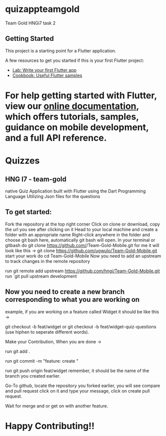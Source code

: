 
# quizappteamgold

Team Gold HNGi7 task 2

## Getting Started

This project is a starting point for a Flutter application.

A few resources to get you started if this is your first Flutter project:

- [Lab: Write your first Flutter app](https://flutter.dev/docs/get-started/codelab)
- [Cookbook: Useful Flutter samples](https://flutter.dev/docs/cookbook)

For help getting started with Flutter, view our
[online documentation](https://flutter.dev/docs), which offers tutorials,
samples, guidance on mobile development, and a full API reference.
=======
# Quizzes
## HNG I7 - team-gold

native Quiz Application built with Flutter using the Dart Programming Language
Utilizing Json files for the questions

## To get started:
Fork the repository at the top right corner
Click on clone or download, copy the url you see after clicking on it
Head to your local machine and create a folder with an appropriate name
Right-click anywhere in the folder and choose git bash here, automatically git bash will open.
In your terminal or gitbash do git clone https://github.com/<your-github-user-name>/Team-Gold-Mobile.git
for me it will look like this -> git clone https://github.com/ugwulo/Team-Gold-Mobile.git
start your work do cd Team-Gold-Mobile
Now you need to add an upstream to track changes in the remote repository

run git remote add upstream https://github.com/hngi/Team-Gold-Mobile.git
run `git pull upstream development

## Now you need to create a new branch corresponding to what you are working on
example, if you are working on a feature called Widget it should be like this ->

git checkout -b feat/widget or git checkout -b feat/widget-quiz-questions (use hiphen to seperate different words).

Make your Contribution, When you are done ->

run git add .

run git commit -m "feature: create <whatever-you-did>"

run git push origin feat/widget remember, it should be the name of the branch you created earlier.

Go-To github, locate the repository you forked earlier, you will see compare and pull request
click on it and type your message, click on create pull request.

Wait for merge and or get on with another feature.

# Happy Contributing!!


